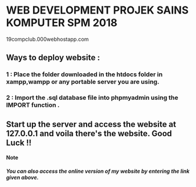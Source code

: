 # WEB DEVELOPMENT PROJEK SAINS KOMPUTER SPM 2018
19compclub.000webhostapp.com





<h2>Ways to deploy website : </h2>

<h3>1 :  Place the folder downloaded in the htdocs folder in xampp,wampp or any portable server you are using.</h3>
<h3>2 :  Import the .sql database file into phpmyadmin using the IMPORT function . </h3>

<h2>Start up the server and access the website at 127.0.0.1 and voila there's the website. Good Luck !! </h2>


<h4>Note</h4>
<h5>You can also access the online version of my website by entering the link given above. <h5>
